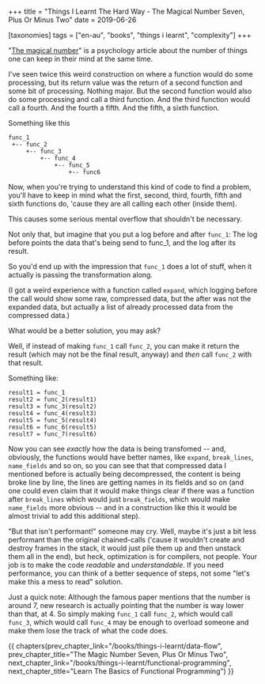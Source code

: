 +++
title = "Things I Learnt The Hard Way - The Magical Number Seven, Plus Or Minus Two"
date = 2019-06-26

[taxonomies]
tags = ["en-au", "books", "things i learnt", "complexity"]
+++

"[The magical number](https://en.wikipedia.org/wiki/The_Magical_Number_Seven,_Plus_or_Minus_Two)" 
is a psychology article about the number of things one can keep in their mind
at the same time.

<!-- more -->

I've seen twice this weird construction on where a function would do some
processing, but its return value was the return of a second function and
some bit of processing. Nothing major. But the second function would also do
some processing and call a third function. And the third function would call a
fourth. And the fourth a fifth. And the fifth, a sixth function.

Something like this

```
func_1
 +-- func_2
     +-- func_3
	     +-- func_4
		     +-- func_5
			     +-- func6
```

Now, when you're trying to understand this kind of code to find a problem,
you'll have to keep in mind what the first, second, third, fourth, fifth and
sixth functions do, 'cause they are all calling each other (inside them).

This causes some serious mental overflow that shouldn't be necessary.

Not only that, but imagine that you put a log before and after `func_1`: The
log before points the data that's being send to func_1, and the log after its
result.

So you'd end up with the impression that `func_1` does a lot of stuff, when it
actually is passing the transformation along.

(I got a weird experience with a function called `expand`, which logging
before the call would show some raw, compressed data, but the after was not
the expanded data, but actually a list of already processed data from the
compressed data.)

What would be a better solution, you may ask?

Well, if instead of making `func_1` call `func_2`, you can make it return the
result (which may not be the final result, anyway) and _then_ call `func_2`
with that result.

Something like:

```
result1 = func_1
result2 = func_2(result1)
result3 = func_3(result2)
result4 = func_4(result3)
result5 = func_5(result4)
result6 = func_6(result5)
result7 = func_7(result6)
```

Now you can see _exactly_ how the data is being transfomed -- and, obviously,
the functions would have better names, like `expand`, `break_lines`,
`name_fields` and so on, so you can see that that compressed data I mentioned
before is actually being decompressed, the content is being broke line by
line, the lines are getting names in its fields and so on (and one could even
claim that it would make things clear if there was a function after
`break_lines` which would just `break_fields`, which would make `name_fields`
more obvious -- and in a construction like this it would be almost trivial to
add this additional step).

"But that isn't performant!" someone may cry. Well, maybe it's just a bit less
performant than the original chained-calls ('cause it wouldn't create and
destroy frames in the stack, it would just pile them up and then unstack them
all in the end), but heck, optimization is for compilers, not people. Your job
is to make the code _readable_ and _understandable_. If you need performance,
you can think of a better sequence of steps, not some "let's make this a mess
to read" solution.

Just a quick note: Although the famous paper mentions that the number is
around 7, new research is actually pointing that the number is way lower than
that, at 4. So simply making `func_1` call `func_2`, which would call
`func_3`, which would call `func_4` may be enough to overload someone and make
them lose the track of what the code does.

{{ chapters(prev_chapter_link="/books/things-i-learnt/data-flow", prev_chapter_title="The Magic Number Seven, Plus Or Minus Two", next_chapter_link="/books/things-i-learnt/functional-programming", next_chapter_title="Learn The Basics of Functional Programming") }}
